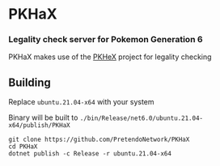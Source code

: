# PKHaX
### Legality check server for Pokemon Generation 6

PKHaX makes use of the [PKHeX](https://github.com/kwsch/PKHeX/) project for legality checking

## Building

Replace `ubuntu.21.04-x64` with your system

Binary will be built to `./bin/Release/net6.0/ubuntu.21.04-x64/publish/PKHaX`

```
git clone https://github.com/PretendoNetwork/PKHaX
cd PKHaX
dotnet publish -c Release -r ubuntu.21.04-x64
```